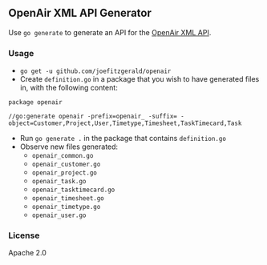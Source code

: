 ## OpenAir XML API Generator

Use `go generate` to generate an API for the [OpenAir XML API](https://www.openair.com/download/NetSuiteOpenAirXMLAPIGuide.pdf).

### Usage

* `go get -u github.com/joefitzgerald/openair`
* Create `definition.go` in a package that you wish to have generated files in, with the following content:
```
package openair

//go:generate openair -prefix=openair_ -suffix= -object=Customer,Project,User,Timetype,Timesheet,TaskTimecard,Task
```
* Run `go generate .` in the package that contains `definition.go`
* Observe new files generated:
  * `openair_common.go`
  * `openair_customer.go`
  * `openair_project.go`
  * `openair_task.go`
  * `openair_tasktimecard.go`
  * `openair_timesheet.go`
  * `openair_timetype.go`
  * `openair_user.go`

### License

Apache 2.0
